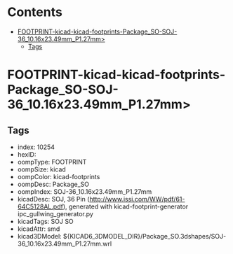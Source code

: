 



Contents
========

* [FOOTPRINT-kicad-kicad-footprints-Package_SO-SOJ-36_10.16x23.49mm_P1.27mm>](#footprint-kicad-kicad-footprints-package_so-soj-36_1016x2349mm_p127mm)
	* [Tags](#tags)

# FOOTPRINT-kicad-kicad-footprints-Package_SO-SOJ-36_10.16x23.49mm_P1.27mm>

## Tags

- index: 10254
- hexID: 
- oompType: FOOTPRINT
- oompSize: kicad
- oompColor: kicad-footprints
- oompDesc: Package_SO
- oompIndex: SOJ-36_10.16x23.49mm_P1.27mm
- kicadDesc: SOJ, 36 Pin (http://www.issi.com/WW/pdf/61-64C5128AL.pdf), generated with kicad-footprint-generator ipc_gullwing_generator.py
- kicadTags: SOJ SO
- kicadAttr: smd
- kicad3DModel: ${KICAD6_3DMODEL_DIR}/Package_SO.3dshapes/SOJ-36_10.16x23.49mm_P1.27mm.wrl
